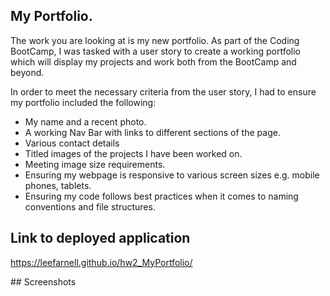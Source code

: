## My Portfolio.

The work you are looking at is my new portfolio. As part of the Coding BootCamp, I was tasked with a user story to create a working portfolio which will display my projects and work both from the BootCamp and beyond.

In order to meet the necessary criteria from the user story, I had to ensure my portfolio included the following:

- My name and a recent photo.
- A working Nav Bar with links to different sections of the page.
- Various contact details
- Titled images of the projects I have been worked on.
- Meeting image size requirements.
- Ensuring my webpage is responsive to various screen sizes e.g. mobile phones, tablets.
- Ensuring my code follows best practices when it comes to naming conventions and file structures.

## Link to deployed application

https://leefarnell.github.io/hw2_MyPortfolio/

## Screenshots
